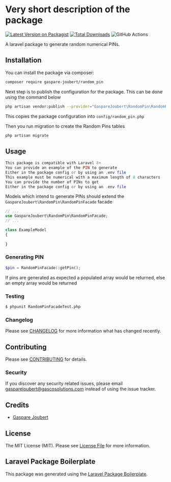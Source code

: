 # Very short description of the package

[![Latest Version on Packagist](https://img.shields.io/packagist/v/gaspare-joubert/random_pin.svg?style=flat-square)](https://packagist.org/packages/gaspare-joubert/random_pin)
[![Total Downloads](https://img.shields.io/packagist/dt/gaspare-joubert/random_pin.svg?style=flat-square)](https://packagist.org/packages/gaspare-joubert/random_pin)
![GitHub Actions](https://github.com/gaspare-joubert/random_pin/actions/workflows/main.yml/badge.svg)

A laravel package to generate random numerical PINs.

## Installation

You can install the package via composer:

```bash
composer require gaspare-joubert/random_pin
```
Next step is to publish the configuration for the package. This can be done using the command below
```bash
php artisan vendor:publish --provider="GaspareJoubert\RandomPin\RandomPinServiceProvider" 
```
This copies the package configuration into `config/random_pin.php`

Then you run migration to create the Random Pins tables

```bash
php artisan migrate
```

## Usage

```php
This package is compatible with Laravel 8+
You can provide an example of the PIN to generate
Either in the package config or by using an .env file
This example must be numerical with a maximum length of 8 characters
You can provide the number of PINs to get
Either in the package config or by using an .env file
```
Models which intend to generate PINs should extend the `GaspareJoubert\RandomPin\RandomPinFacade` facade

```php
// ...
use GaspareJoubert\RandomPin\RandomPinFacade;
// ...

class ExampleModel
{
    
}
```
### Generating PIN
```php 
$pin = RandomPinFacade::getPin();
```
If pins are generated as expected a populated array would be returned, else an empty array would be returned

### Testing

```bash
$ phpunit RandomPinFacadeTest.php
```

### Changelog

Please see [CHANGELOG](CHANGELOG.md) for more information what has changed recently.

## Contributing

Please see [CONTRIBUTING](CONTRIBUTING.md) for details.

### Security

If you discover any security related issues, please email gasparejoubert@gascosolutions.com instead of using the issue tracker.

## Credits

-   [Gaspare Joubert](https://github.com/gaspare-joubert)

## License

The MIT License (MIT). Please see [License File](LICENSE.md) for more information.

## Laravel Package Boilerplate

This package was generated using the [Laravel Package Boilerplate](https://laravelpackageboilerplate.com).
